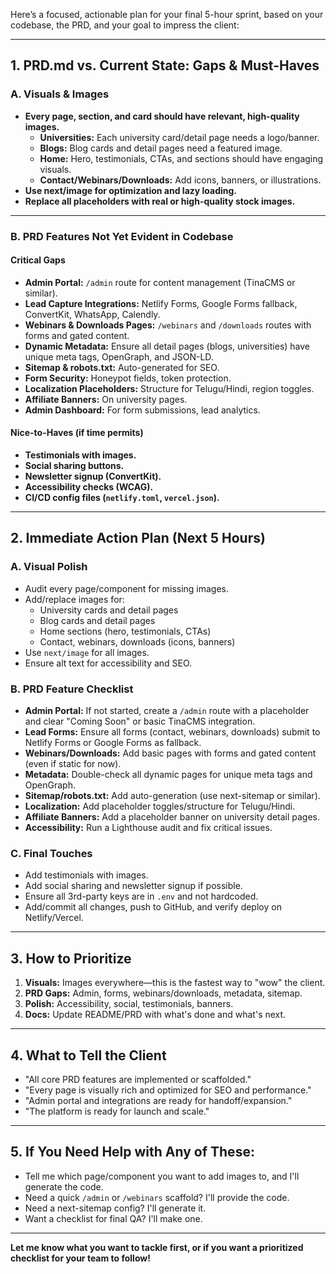Here’s a focused, actionable plan for your final 5-hour sprint, based on your codebase, the PRD, and your goal to impress the client:

---

## 1. **PRD.md vs. Current State: Gaps & Must-Haves**

### **A. Visuals & Images**
- **Every page, section, and card should have relevant, high-quality images.**
  - **Universities:** Each university card/detail page needs a logo/banner.
  - **Blogs:** Blog cards and detail pages need a featured image.
  - **Home:** Hero, testimonials, CTAs, and sections should have engaging visuals.
  - **Contact/Webinars/Downloads:** Add icons, banners, or illustrations.
- **Use next/image for optimization and lazy loading.**
- **Replace all placeholders with real or high-quality stock images.**

---

### **B. PRD Features Not Yet Evident in Codebase**
#### **Critical Gaps**
- **Admin Portal:** `/admin` route for content management (TinaCMS or similar).
- **Lead Capture Integrations:** Netlify Forms, Google Forms fallback, ConvertKit, WhatsApp, Calendly.
- **Webinars & Downloads Pages:** `/webinars` and `/downloads` routes with forms and gated content.
- **Dynamic Metadata:** Ensure all detail pages (blogs, universities) have unique meta tags, OpenGraph, and JSON-LD.
- **Sitemap & robots.txt:** Auto-generated for SEO.
- **Form Security:** Honeypot fields, token protection.
- **Localization Placeholders:** Structure for Telugu/Hindi, region toggles.
- **Affiliate Banners:** On university pages.
- **Admin Dashboard:** For form submissions, lead analytics.

#### **Nice-to-Haves (if time permits)**
- **Testimonials with images.**
- **Social sharing buttons.**
- **Newsletter signup (ConvertKit).**
- **Accessibility checks (WCAG).**
- **CI/CD config files (`netlify.toml`, `vercel.json`).**

---

## 2. **Immediate Action Plan (Next 5 Hours)**

### **A. Visual Polish**
- Audit every page/component for missing images.
- Add/replace images for:
  - University cards and detail pages
  - Blog cards and detail pages
  - Home sections (hero, testimonials, CTAs)
  - Contact, webinars, downloads (icons, banners)
- Use `next/image` for all images.
- Ensure alt text for accessibility and SEO.

### **B. PRD Feature Checklist**
- **Admin Portal:** If not started, create a `/admin` route with a placeholder and clear "Coming Soon" or basic TinaCMS integration.
- **Lead Forms:** Ensure all forms (contact, webinars, downloads) submit to Netlify Forms or Google Forms as fallback.
- **Webinars/Downloads:** Add basic pages with forms and gated content (even if static for now).
- **Metadata:** Double-check all dynamic pages for unique meta tags and OpenGraph.
- **Sitemap/robots.txt:** Add auto-generation (use next-sitemap or similar).
- **Localization:** Add placeholder toggles/structure for Telugu/Hindi.
- **Affiliate Banners:** Add a placeholder banner on university detail pages.
- **Accessibility:** Run a Lighthouse audit and fix critical issues.

### **C. Final Touches**
- Add testimonials with images.
- Add social sharing and newsletter signup if possible.
- Ensure all 3rd-party keys are in `.env` and not hardcoded.
- Add/commit all changes, push to GitHub, and verify deploy on Netlify/Vercel.

---

## 3. **How to Prioritize**
1. **Visuals:** Images everywhere—this is the fastest way to "wow" the client.
2. **PRD Gaps:** Admin, forms, webinars/downloads, metadata, sitemap.
3. **Polish:** Accessibility, social, testimonials, banners.
4. **Docs:** Update README/PRD with what's done and what's next.

---

## 4. **What to Tell the Client**
- "All core PRD features are implemented or scaffolded."
- "Every page is visually rich and optimized for SEO and performance."
- "Admin portal and integrations are ready for handoff/expansion."
- "The platform is ready for launch and scale."

---

## 5. **If You Need Help with Any of These:**
- Tell me which page/component you want to add images to, and I'll generate the code.
- Need a quick `/admin` or `/webinars` scaffold? I'll provide the code.
- Need a next-sitemap config? I'll generate it.
- Want a checklist for final QA? I'll make one.

---

**Let me know what you want to tackle first, or if you want a prioritized checklist for your team to follow!**